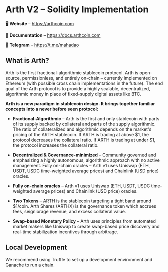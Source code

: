 # Arth V2 – Solidity Implementation

<p align="center">

🖥 **Website** – https://arthcoin.com

📖 **Documentation** – https://docs.arthcoin.com

📲 **Telegram** – https://t.me/mahadao
</p>

## What is Arth?
Arth is the first fractional-algorithmic stablecoin protocol. Arth is open-source, permissionless, and entirely on-chain – currently implemented on Ethereum (with possible cross chain implementations in the future). The end goal of the Arth protocol is to provide a highly scalable, decentralized, algorithmic money in place of fixed-supply digital assets like BTC.

<b> Arth is a new paradigm in stablecoin design. It brings together familiar concepts into a never before seen protocol: </b>

  * <b>Fractional-Algorithmic</b> – Arth is the first and only stablecoin with parts of its supply backed by collateral and parts of the supply algorithmic. The ratio of collateralized and algorithmic depends on the market's pricing of the ARTH stablecoin. If ARTH is trading at above $1, the protocol decreases the collateral ratio. If ARTH is trading at under $1, the protocol increases the collateral ratio.

  * <b>Decentralized & Governance-minimized</b> – Community governed and emphasizing a highly autonomous, algorithmic approach with no active management.
Fully on-chain oracles – Arth v1 uses Uniswap (ETH, USDT, USDC time-weighted average prices) and Chainlink (USD price) oracles.

  * <b>Fully on-chain oracles</b> – Arth v1 uses Uniswap (ETH, USDT, USDC time-weighted average prices) and Chainlink (USD price) oracles.

  * <b>Two Tokens</b> – ARTH is the stablecoin targeting a tight band around $1/coin. Arth Shares (ARTHX) is the governance token which accrues fees, seigniorage revenue, and excess collateral value.

  * <b>Swap-based Monetary Policy</b> – Arth uses principles from automated market makers like Uniswap to create swap-based price discovery and real-time stabilization incentives through arbitrage.

## Local Development

We recommend using Truffle to set up a development environment and Ganache to run a chain.

